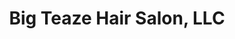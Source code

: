 ---
title: "Big Teaze Hair Salon, LLC"
url: /rice-lake/big-teaze-hair-salon-llc/
shop: hairdresser
---